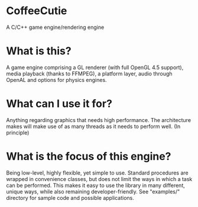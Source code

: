 # CoffeeCutie
A C/C++ game engine/rendering engine

# What is this?
A game engine comprising a GL renderer (with full OpenGL 4.5 support), media playback (thanks to FFMPEG), a platform layer, audio through OpenAL and options for physics engines.

# What can I use it for?
Anything regarding graphics that needs high performance. The architecture makes will make use of as many threads as it needs to perform well. (In principle)

# What is the focus of this engine?
Being low-level, highly flexible, yet simple to use. Standard procedures are wrapped in convenience classes, but does not limit the ways in which a task can be performed. This makes it easy to use the library in many different, unique ways, while also remaining developer-friendly. See "examples/" directory for sample code and possible applications.
